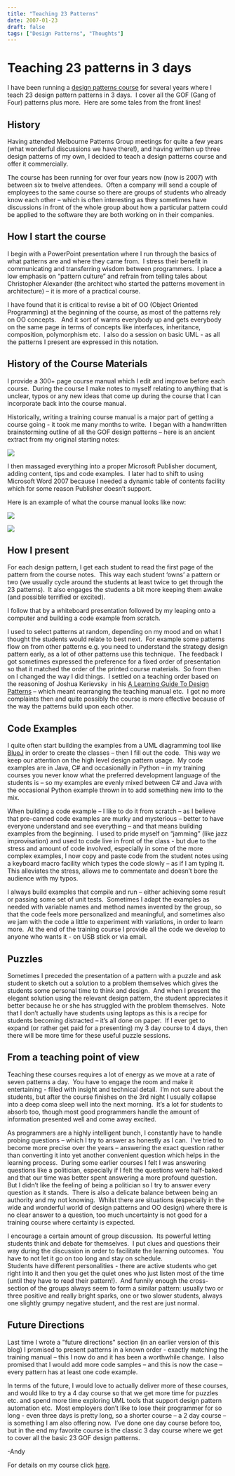 ```yaml
---
title: "Teaching 23 Patterns"
date: 2007-01-23
draft: false
tags: ["Design Patterns", "Thoughts"]
---
```


# Teaching 23 patterns in 3 days

I have been running a [design patterns course](http://www.andypatterns.com/index.php?cID=64 "Design Patterns Training Courses") for several years where I teach 23 design pattern patterns in 3 days.  I cover all the GOF (Gang of Four) patterns plus more.  Here are some tales from the front lines!

## History

Having attended Melbourne Patterns Group meetings for quite a few years (what wonderful discussions we have there!), and having written up three design patterns of my own, I decided to teach a design patterns course and offer it commercially.

The course has been running for over four years now (now is 2007) with between six to twelve attendees.  Often a company will send a couple of employees to the same course so there are groups of students who already know each other – which is often interesting as they sometimes have discussions in front of the whole group about how a particular pattern could be applied to the software they are both working on in their companies.

## How I start the course

I begin with a PowerPoint presentation where I run through the basics of what patterns are and where they came from.  I stress their benefit in communicating and transferring wisdom between programmers.  I place a low emphasis on “pattern culture” and refrain from telling tales about Christopher Alexander (the architect who started the patterns movement in architecture) – it is more of a practical course.

I have found that it is critical to revise a bit of OO (Object Oriented Programming) at the beginning of the course, as most of the patterns rely on OO concepts.   And it sort of warms everybody up and gets everybody on the same page in terms of concepts like interfaces, inheritance, composition, polymorphism etc.  I also do a session on basic UML - as all the patterns I present are expressed in this notation.

## History of the Course Materials

I provide a 300+ page course manual which I edit and improve before each course.  During the course I make notes to myself relating to anything that is unclear, typos or any new ideas that come up during the course that I can incorporate back into the course manual.

Historically, writing a training course manual is a major part of getting a course going - it took me many months to write.  I began with a handwritten brainstorming outline of all the GOF design patterns – here is an ancient extract from my original starting notes:

![](/blog/images/teaching-23-OldNotes.png)

I then massaged everything into a proper Microsoft Publisher document, adding content, tips and code examples.  I later had to shift to using Microsoft Word 2007 because I needed a dynamic table of contents facility which for some reason Publisher doesn’t support. 

Here is an example of what the course manual looks like now:

![](/blog/images/teaching-23-NewNotes1.png)

![](/blog/images/teaching-23-NewNotes2.png)

## How I present

For each design pattern, I get each student to read the first page of the pattern from the course notes.  This way each student ‘owns’ a pattern or two (we usually cycle around the students at least twice to get through the 23 patterns).  It also engages the students a bit more keeping them awake (and possible terrified or excited).  

I follow that by a whiteboard presentation followed by my leaping onto a computer and building a code example from scratch.  

I used to select patterns at random, depending on my mood and on what I thought the students would relate to best next.  For example some patterns flow on from other patterns e.g. you need to understand the strategy design pattern early, as a lot of other patterns use this technique.  The feedback I got sometimes expressed the preference for a fixed order of presentation so that it matched the order of the printed course materials.  So from then on I changed the way I did things.  I settled on a teaching order based on the reasoning of Joshua Kerievsky  in his [A Learning Guide To Design Patterns](http://www.industriallogic.com/papers/learning.html) – which meant rearranging the teaching manual etc.  I got no more complaints then and quite possibly the course is more effective because of the way the patterns build upon each other.

## Code Examples

I quite often start building the examples from a UML diagramming tool like [BlueJ](http://www.bluej.org/about/what.html) in order to create the classes – then I fill out the code.  This way we keep our attention on the high level design pattern usage.  My code examples are in Java, C# and occasionally in Python – in my training courses you never know what the preferred development language of the students is – so my examples are evenly mixed between C# and Java with the occasional Python example thrown in to add something new into to the mix.

When building a code example – I like to do it from scratch – as I believe that pre-canned code examples are murky and mysterious – better to have everyone understand and see everything – and that means building examples from the beginning.  I used to pride myself on “jamming” (like jazz improvisation) and used to code live in front of the class - but due to the stress and amount of code involved, especially in some of the more complex examples, I now copy and paste code from the student notes using a keyboard macro facility which types the code slowly – as if I am typing it.  This alleviates the stress, allows me to commentate and doesn’t bore the audience with my typos.  

I always build examples that compile and run – either achieving some result or passing some set of unit tests.  Sometimes I adapt the examples as needed with variable names and method names invented by the group, so that the code feels more personalized and meaningful, and sometimes also we jam with the code a little to experiment with variations, in order to learn more.  At the end of the training course I provide all the code we develop to anyone who wants it - on USB stick or via email.

## Puzzles

Sometimes I preceded the presentation of a pattern with a puzzle and ask student to sketch out a solution to a problem themselves which gives the students some personal time to think and design.  And when I present the elegant solution using the relevant design pattern, the student appreciates it better because he or she has struggled with the problem themselves.  Note that I don’t actually have students using laptops as this is a recipe for students becoming distracted – it’s all done on paper.  If I ever get to expand (or rather get paid for a presenting) my 3 day course to 4 days, then there will be more time for these useful puzzle sessions.

## From a teaching point of view

Teaching these courses requires a lot of energy as we move at a rate of seven patterns a day.  You have to engage the room and make it entertaining - filled with insight and technical detail.  I’m not sure about the students, but after the course finishes on the 3rd night I usually collapse into a deep coma sleep well into the next morning.  It’s a lot for students to absorb too, though most good programmers handle the amount of information presented well and come away excited.

As programmers are a highly intelligent bunch, I constantly have to handle probing questions – which I try to answer as honestly as I can.  I've tried to become more precise over the years – answering the exact question rather than converting it into yet another convenient question which helps in the learning process.  During some earlier courses I felt I was answering questions like a politician, especially if I felt the questions were half-baked and that our time was better spent answering a more profound question.  But I didn’t like the feeling of being a politician so I try to answer every question as it stands.  There is also a delicate balance between being an authority and my not knowing.  Whilst there are situations (especially in the wide and wonderful world of design patterns and OO design) where there is no clear answer to a question, too much uncertainty is not good for a training course where certainty is expected.

I encourage a certain amount of group discussion.  Its powerful letting students think and debate for themselves.  I put clues and questions their way during the discussion in order to facilitate the learning outcomes.  You have to not let it go on too long and stay on schedule.  
Students have different personalities - there are active students who get right into it and then you get the quiet ones who just listen most of the time (until they have to read their pattern!).  And funnily enough the cross-section of the groups always seem to form a similar pattern: usually two or three positive and really bright sparks, one or two slower students, always one slightly grumpy negative student, and the rest are just normal.

## Future Directions

Last time I wrote a "future directions" section (in an earlier version of this blog) I promised to present patterns in a known order - exactly matching the training manual – this I now do and it has been a worthwhile change.  I also promised that I would add more code samples – and this is now the case – every pattern has at least one code example.  

In terms of the future, I would love to actually deliver more of these courses, and would like to try a 4 day course so that we get more time for puzzles etc. and spend more time exploring UML tools that support design pattern automation etc.  Most employers don’t like to lose their programmer for so long - even three days is pretty long, so a shorter course – a 2 day course – is something I am also offering now.  I’ve done one day course before too, but in the end my favorite course is the classic 3 day course where we get to cover all the basic 23 GOF design patterns.

\-Andy

For details on my course click [here](http://www.andypatterns.com/index.php?cID=64 "Design Patterns Training Courses").
